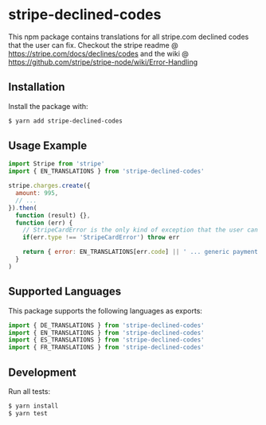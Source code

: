 # stripe-declined-codes
This npm package contains translations for all stripe.com declined codes that the user can fix. Checkout the stripe readme @ https://stripe.com/docs/declines/codes and the wiki @ https://github.com/stripe/stripe-node/wiki/Error-Handling

## Installation
Install the package with:

```bash
$ yarn add stripe-declined-codes
```

## Usage Example

```js
import Stripe from 'stripe'
import { EN_TRANSLATIONS } from 'stripe-declined-codes'

stripe.charges.create({
  amount: 995,
  // ...
}).then(
  function (result) {},
  function (err) {
    // StripeCardError is the only kind of exception that the user can fix, let's throw everything else
    if(err.type !== 'StripeCardError') throw err

    return { error: EN_TRANSLATIONS[err.code] || ' ... generic payment error occured' }
  }
)
```

## Supported Languages
This package supports the following languages as exports:

```js
import { DE_TRANSLATIONS } from 'stripe-declined-codes'
import { EN_TRANSLATIONS } from 'stripe-declined-codes'
import { ES_TRANSLATIONS } from 'stripe-declined-codes'
import { FR_TRANSLATIONS } from 'stripe-declined-codes'
```

## Development

Run all tests:

```bash
$ yarn install
$ yarn test
```
